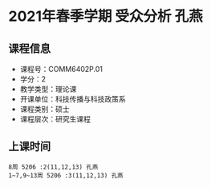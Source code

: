 # 2021年春季学期 受众分析 孔燕






## 课程信息

- 课程号：COMM6402P.01
- 学分：2
- 教学类型：理论课
- 开课单位：科技传播与科技政策系
- 课程类别：硕士
- 课程层次：研究生课程

## 上课时间

```
8周 5206 :2(11,12,13) 孔燕
1~7,9~13周 5206 :3(11,12,13) 孔燕
```

